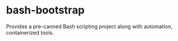 # bash-bootstrap
Provides a pre-canned Bash scripting project along with automation, containerized tools. 
